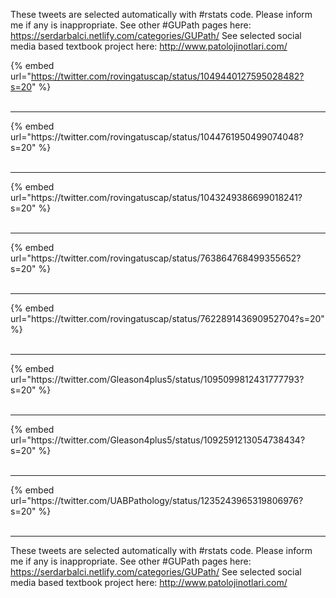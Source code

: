 

These tweets are selected automatically with #rstats code. Please inform me if any is inappropriate.
See other #GUPath pages here: https://serdarbalci.netlify.com/categories/GUPath/ 
See selected social media based textbook project here: http://www.patolojinotlari.com/

{% embed url="https://twitter.com/rovingatuscap/status/1049440127595028482?s=20" %}<br>
<br>
<hr>
{% embed url="https://twitter.com/rovingatuscap/status/1044761950499074048?s=20" %}<br>
<br>
<hr>
{% embed url="https://twitter.com/rovingatuscap/status/1043249386699018241?s=20" %}<br>
<br>
<hr>
{% embed url="https://twitter.com/rovingatuscap/status/763864768499355652?s=20" %}<br>
<br>
<hr>
{% embed url="https://twitter.com/rovingatuscap/status/762289143690952704?s=20" %}<br>
<br>
<hr>
{% embed url="https://twitter.com/Gleason4plus5/status/1095099812431777793?s=20" %}<br>
<br>
<hr>
{% embed url="https://twitter.com/Gleason4plus5/status/1092591213054738434?s=20" %}<br>
<br>
<hr>
{% embed url="https://twitter.com/UABPathology/status/1235243965319806976?s=20" %}<br>
<br>
<hr>


These tweets are selected automatically with #rstats code. Please inform me if any is inappropriate.
See other #GUPath pages here: https://serdarbalci.netlify.com/categories/GUPath/ 
See selected social media based textbook project here: http://www.patolojinotlari.com/
